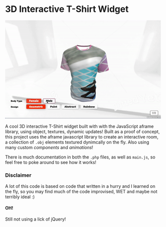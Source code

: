 # 3D Interactive T-Shirt Widget

![3D Interactive T-Shirt Demo](https://raw.githubusercontent.com/justMoritz/images/master/tshirtlarge.gif)

A cool 3D interactive T-Shirt widget built with with the JavaScript aframe library, using object, textures, dynamic updates!
Built as a proof of concept, this project uses the aframe javascript library to create an interactive room, a collection of `.obj` elements textured dynimcally on the fly. Also using many custom *components* and *animations*!

There is much documentation in both the `.php` files, as well as `main.js`, so feel free to poke around to see how it works!

### Disclaimer

A lot of this code is based on code that written in a hurry and I learned on the fly, so you may find much of the code improvised, WET and maybe not terribly ideal :)

#### OH!

Still not using a lick of jQuery!

